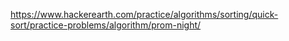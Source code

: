 https://www.hackerearth.com/practice/algorithms/sorting/quick-sort/practice-problems/algorithm/prom-night/
